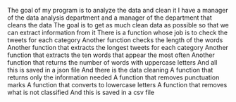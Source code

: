 The goal of my program is to analyze the data and clean it
I have a manager of the data analysis department and a manager of the department that cleans the data
The goal is to get as much clean data as possible so that we can extract information from it
There is a function whose job is to check the tweets for each category
Another function checks the length of the words
Another function that extracts the longest tweets for each category
Another function that extracts the ten words that appear the most often
Another function that returns the number of words with uppercase letters
And all this is saved in a json file
And there is the data cleaning
A function that returns only the information needed
A function that removes punctuation marks
A function that converts to lowercase letters
A function that removes what is not classified
And this is saved in a csv file